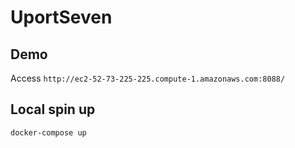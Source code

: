 # UportSeven

## Demo

Access `http://ec2-52-73-225-225.compute-1.amazonaws.com:8088/`

## Local spin up

```bash
docker-compose up
```

